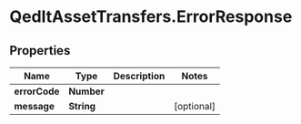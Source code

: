 # QedItAssetTransfers.ErrorResponse

## Properties
Name | Type | Description | Notes
------------ | ------------- | ------------- | -------------
**errorCode** | **Number** |  | 
**message** | **String** |  | [optional] 


